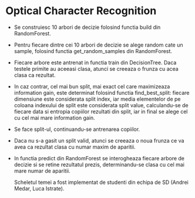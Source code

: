 # Optical Character Recognition

- Se construiesc 10 arbori de decizie folosind functia build din RandomForest.
- Pentru fiecare dintre cei 10 arbori de decizie se alege random cate un sample,
  folosind functia get_random_samples din RandomForest.
- Fiecare arbore este antrenat in functia train din DecisionTree. Daca testele
  primite au aceeasi clasa, atunci se creeaza o frunza cu acea clasa ca
  rezultat.
- In caz contrar, cel mai bun split, mai exact cel care maximizeaza information
  gain, este determinat folosind functia find_best_split: fiecare dimensiune
  este considerata split index, iar media elementelor de pe coloana indexului de
  split este considerata split value, calculandu-se de fiecare data si entropia
  copiilor rezultati din split, iar in final se alege cel cu cel mai mare
  information gain.
- Se face split-ul, continuandu-se antrenarea copiilor.
- Daca nu s-a gasit un split valid, atunci se creeaza o noua frunza ce va avea
  ca rezultat clasa cu numar maxim de aparitii.
- In functia predict din RandomForest se interogheaza fiecare arbore de decizie
  si se retine rezultatul prezis, determinandu-se clasa cu cel mai mare numar de
  aparitii.

  Scheletul temei a fost implementat de studenti din echipa de SD
(Andrei Medar, Luca Istrate).
